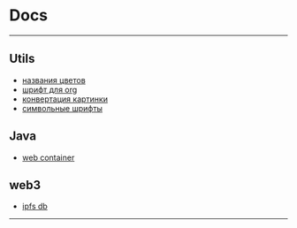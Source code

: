 # Docs

---
## Utils
* [названия цветов][variables]
* [шрифт для org][generatory]
* [конвертация картинки][AscArt]
* [символьные шрифты][kak-pisat-simvolami]
  
## Java
* [web container][jasonelle]

## web3
* [ipfs db][orbitdb]
---


[variables]:https://chir.ag/projects/name-that-color
[orbitdb]:https://en.wikipedia.org/wiki/Hobbit#Lifestyle
[jasonelle]:https://habr.com/ru/company/ruvds/blog/352200/
[generatory]:https://fsymbols.com/ru/emoji/
[AscArt]:http://foxtools.ru/AscArt
[kak-pisat-simvolami]:http://vkontakte.doguran.ru/kak-pisat-simvolami.php
